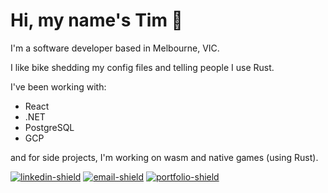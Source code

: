 # Hi, my name's Tim 👋

I'm a software developer based in Melbourne, VIC.

I like bike shedding my config files and telling people I use Rust.

I've been working with:
- React 
- .NET 
- PostgreSQL 
- GCP

and for side projects, I'm working on wasm and native games (using Rust).

[![linkedin-shield]][linkedin] [![email-shield]][email] [![portfolio-shield]][website]

[website]: https://timeitel.com
[email]: mailto:timeitel@outlook.com
[linkedin]: https://www.linkedin.com/in/tim-eitel/
[linkedin-shield]: https://img.shields.io/badge/LinkedIn-Connect-blue
[portfolio-shield]: https://img.shields.io/badge/Portfolio-Check%20it%20out-orange
[email-shield]: https://img.shields.io/badge/Email-Say%20hi-brightgreen

